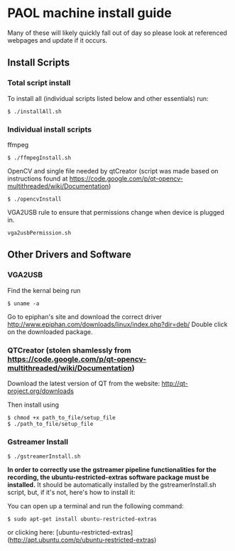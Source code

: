 # PAOL machine install guide
Many of these will likely quickly fall out of day so please look at referenced webpages and update if it occurs.

## Install Scripts
### Total script install
To install all (individual scripts listed below and other essentials) run:
```
$ ./installAll.sh
```

### Individual install scripts
ffmpeg
```
$ ./ffmpegInstall.sh
```

OpenCV and single file needed by qtCreator (script was made based on instructions found at https://code.google.com/p/qt-opencv-multithreaded/wiki/Documentation)
```
$ ./opencvInstall
```

VGA2USB rule to ensure that permissions change when device is plugged in.
```
vga2usbPermission.sh
```

## Other Drivers and Software
### VGA2USB
Find the kernal being run
```
$ uname -a
```

Go to epiphan's site and download the correct driver http://www.epiphan.com/downloads/linux/index.php?dir=deb/
Double click on the downloaded package.

### QTCreator (stolen shamlessly from https://code.google.com/p/qt-opencv-multithreaded/wiki/Documentation)
Download the latest version of QT from the website: http://qt-project.org/downloads

Then install using
```
$ chmod +x path_to_file/setup_file
$ ./path_to_file/setup_file
```
### Gstreamer Install
```
$ ./gstreamerInstall.sh
```

**In order to correctly use the gstreamer pipeline functionalities for the recording, the **ubuntu-restricted-extras** software package must be installed.**
It should be automatically installed by the gstreamerInstall.sh script, but, if it's not, here's how to install it:

You can open up a terminal and run the following command:
```
$ sudo apt-get install ubuntu-restricted-extras
```

or clicking here: [ubuntu-restricted-extras] (http://apt.ubuntu.com/p/ubuntu-restricted-extras)


